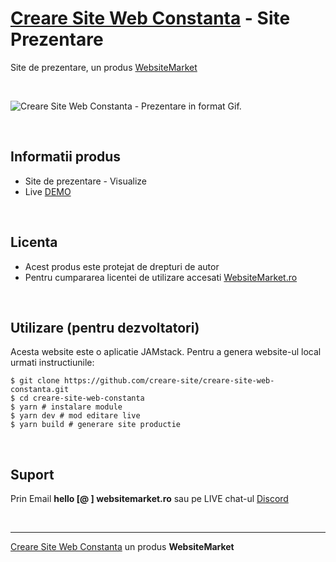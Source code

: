 ﻿# [Creare Site Web Constanta](https://creare-site-web-constanta.websitemarket.ro/) - Site Prezentare

Site de prezentare, un produs [WebsiteMarket](https://websitemarket.ro)

<br />

![Creare Site Web Constanta - Prezentare in format Gif.](https://raw.githubusercontent.com/creare-site/static/master/produse/creare-site-web-constanta-intro.gif)

<br />

## Informatii produs

- Site de prezentare - Visualize
- Live [DEMO](https://creare-site-web-constanta.websitemarket.ro)
 
<br />

## Licenta

- Acest produs este protejat de drepturi de autor
- Pentru cumpararea licentei de utilizare accesati [WebsiteMarket.ro](https://websitemarket.ro) 

<br />

## Utilizare (pentru dezvoltatori)

Acesta website este o aplicatie JAMstack. Pentru a genera website-ul local urmati instructiunile:

```
$ git clone https://github.com/creare-site/creare-site-web-constanta.git
$ cd creare-site-web-constanta
$ yarn # instalare module
$ yarn dev # mod editare live
$ yarn build # generare site productie
```

<br />

## Suport

Prin Email **hello [@ ] websitemarket.ro** sau pe LIVE chat-ul [Discord](https://discord.gg/MFRQmAk)

<br />

---
[Creare Site Web Constanta](https://creare-site-web-constanta.websitemarket.ro/) un produs **WebsiteMarket**
